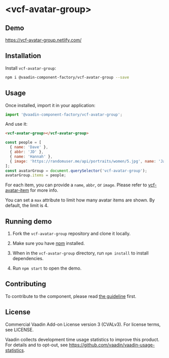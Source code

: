 # &lt;vcf-avatar-group&gt;

## Demo

 https://vcf-avatar-group.netlify.com/

## Installation

Install `vcf-avatar-group`:

```sh
npm i @vaadin-component-factory/vcf-avatar-group --save
```

## Usage

Once installed, import it in your application:

```js
import '@vaadin-component-factory/vcf-avatar-group';
```

And use it:

```html
<vcf-avatar-group></vcf-avatar-group>
```

```javascript
const people = [
  { name: 'Dave' },
  { abbr: 'JD' },
  { name: 'Hannah' },
  { image: 'https://randomuser.me/api/portraits/women/5.jpg', name: 'Jane' }
];
const avatarGroup = document.querySelector('vcf-avatar-group');
avatarGroup.items = people;
```

For each item, you can provide a `name`, `abbr`, or `image`. Please refer to [vcf-avatar-item](https://github.com/vaadin-component-factory/vcf-avatar-item#usage) for more info.

You can set a `max` attribute to limit how many avatar items are shown. By default, the limit is 4.

## Running demo

1. Fork the `vcf-avatar-group` repository and clone it locally.

1. Make sure you have [npm](https://www.npmjs.com/) installed.

1. When in the `vcf-avatar-group` directory, run `npm install` to install dependencies.

1. Run `npm start` to open the demo.

## Contributing

To contribute to the component, please read [the guideline](https://github.com/vaadin/vaadin-core/blob/master/CONTRIBUTING.md) first.

## License

Commercial Vaadin Add-on License version 3 (CVALv3). For license terms, see LICENSE.

Vaadin collects development time usage statistics to improve this product. For details and to opt-out, see https://github.com/vaadin/vaadin-usage-statistics.
